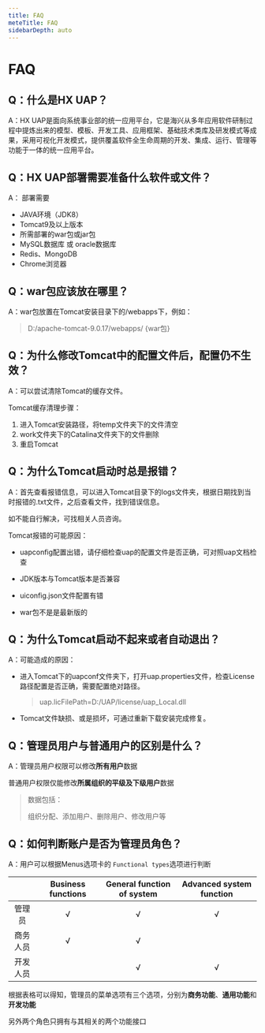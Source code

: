 ```yaml
---
title: FAQ
meteTitle: FAQ
sidebarDepth: auto
---
```




# FAQ



## Q：什么是HX UAP？

A：HX UAP是面向系统事业部的统一应用平台，它是海兴从多年应用软件研制过程中提炼出来的模型、模板、开发工具、应用框架、基础技术类库及研发模式等成果，采用可视化开发模式，提供覆盖软件全生命周期的开发、集成、运行、管理等功能于一体的统一应用平台。



## Q：HX UAP部署需要准备什么软件或文件？ 

A： 部署需要

* JAVA环境（JDK8）
* Tomcat9及以上版本
* 所需部署的war包或jar包
* MySQL数据库 或 oracle数据库
* Redis、MongoDB
* Chrome浏览器



## Q：war包应该放在哪里？

A：war包放置在Tomcat安装目录下的/webapps下，例如：

>  D:/apache-tomcat-9.0.17/webapps/ {war包}



## Q：为什么修改Tomcat中的配置文件后，配置仍不生效？

A：可以尝试清除Tomcat的缓存文件。

Tomcat缓存清理步骤：

1. 进入Tomcat安装路径，将temp文件夹下的文件清空
2. work文件夹下的Catalina文件夹下的文件删除
3. 重启Tomcat




## Q：为什么Tomcat启动时总是报错？

A：首先查看报错信息，可以进入Tomcat目录下的logs文件夹，根据日期找到当时报错的.txt文件，之后查看文件，找到错误信息。

如不能自行解决，可找相关人员咨询。

Tomcat报错的可能原因：

- uapconfig配置出错，请仔细检查uap的配置文件是否正确，可对照uap文档检查

- JDK版本与Tomcat版本是否兼容

- uiconfig.json文件配置有错

- war包不是是最新版的




## Q：为什么Tomcat启动不起来或者自动退出？

A：可能造成的原因：

- 进入Tomcat下的uapconf文件夹下，打开uap.properties文件，检查License路径配置是否正确，需要配置绝对路径。

  > uap.licFilePath=D:/UAP/license/uap_Local.dll

- Tomcat文件缺损、或是损坏，可通过重新下载安装完成修复。




## Q：管理员用户与普通用户的区别是什么？

A：管理员用户权限可以修改**所有用户**数据

​      普通用户权限仅能修改**所属组织的平级及下级用户**数据

> 数据包括：
>
> 组织分配、添加用户、删除用户、修改用户等




## Q：如何判断账户是否为管理员角色？

A：用户可以根据Menus选项卡的 `Functional types`选项进行判断

|      | Business functions | General function of system | Advanced system function |
| :--: | :----------------: | :------------------------: | :----------------------: |
| 管理员  |         √          |             √              |            √             |
| 商务人员 |         √          |             √              |                          |
| 开发人员 |                    |             √              |            √             |

根据表格可以得知，管理员的菜单选项有三个选项，分别为**商务功能**、**通用功能**和**开发功能**

另外两个角色只拥有与其相关的两个功能接口
